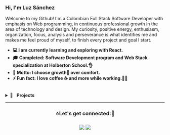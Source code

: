 ### Hi, I'm Luz Sánchez
Welcome to my Github!
I'm a Colombian Full Stack Software Developer with emphasis on Web programming, in continuous professional growth in the area of technology and design. My curiosity, positive energy, enthusiasm, organization, focus, analysis and perseverance is what identifies me and makes me feel proud of myself, to finish every project and goal I start.


+ **💻 I am currently learning and exploring with React.**
+ **🎓 Completed: Software Development program and Web Stack specialization at Holberton School.👌**
+ **🎯 Motto: I choose growth🌱 over comfort.**
+ **⚡ Fun fact: I love coffee ☕ and more while working.👩‍💻**

<br/>

<details>
<summary>📂&nbsp;&nbsp;&nbsp;<b>Projects</b></summary>

### ✏️ Courses Projects

---

* **TicTack - SPA**

### 📚 Holberton School - Projects

---

* **Foundations**

Low-level programming & Algorithm | Higher-level programming | System engineering & DevOps
------------ | ------------- | -------------
[![Readme Card](https://github-readme-stats.vercel.app/api/pin/?username=zulsb&repo=holbertonschool-low_level_programming)](https://github.com/zulsb/holbertonschool-low_level_programming) | [![Readme Card](https://github-readme-stats.vercel.app/api/pin/?username=zulsb&repo=holbertonschool-higher_level_programming)](https://github.com/zulsb/holbertonschool-higher_level_programming) | [![Readme Card](https://github-readme-stats.vercel.app/api/pin/?username=zulsb&repo=holberton-system_engineering-devops)](https://github.com/zulsb/holberton-system_engineering-devops)


* **Specialization - Web Stack programming**

Front-end | Back-end | React
------------ | ------------- | -------------
[![Readme Card](https://github-readme-stats.vercel.app/api/pin/?username=zulsb&repo=holbertonschool-web_front_end)](https://github.com/zulsb/holbertonschool-web_front_end) | [![Readme Card](https://github-readme-stats.vercel.app/api/pin/?username=zulsb&repo=holbertonschool-web_back_end)](https://github.com/zulsb/holbertonschool-web_back_end) | [![Readme Card](https://github-readme-stats.vercel.app/api/pin/?username=zulsb&repo=holbertonschool-web_react)](https://github.com/zulsb/holbertonschool-web_react)

</details>

---

<h3 align="center"> ⭐Let's get connected:💖</h3>

<h4 align="center">

[<img src="https://img.shields.io/badge/LuzSanchez-%230077B5.svg?&style=flat-square&logo=linkedin&logoColor=white"/>](https://www.linkedin.com/in/luzsanchezb/)
[<img src="https://img.shields.io/badge/@LuzSanchezB-%231da1f2.svg?&style=flat-square&logo=twitter&logoColor=white"/>](https://twitter.com/LuzSanchezB) </h4>
